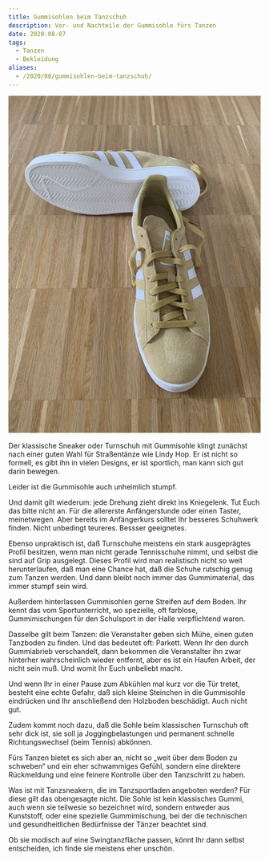 ```yaml
---
title: Gummisohlen beim Tanzschuh
description: Vor- und Nachteile der Gummisohle fürs Tanzen
date: 2020-08-07
tags:
  - Tanzen
  - Bekleidung
aliases:
  - /2020/08/gummisohlen-beim-tanzschuh/
---
```

![IMG_6182](IMG_6182.jpg)

Der klassische Sneaker oder Turnschuh mit Gummisohle klingt zunächst nach einer guten Wahl für Straßentänze wie Lindy Hop. Er ist nicht so formell, es gibt ihn in vielen Designs, er ist sportlich, man kann sich gut darin bewegen.

Leider ist die Gummisohle auch unheimlich stumpf.

Und damit gilt wiederum: jede Drehung zieht direkt ins Kniegelenk. Tut Euch das bitte nicht an. Für die allererste Anfängerstunde oder einen Taster, meinetwegen. Aber bereits im Anfängerkurs solltet Ihr besseres Schuhwerk finden. Nicht unbedingt teureres. Bessser geeignetes.

Ebenso unpraktisch ist, daß Turnschuhe meistens ein stark ausgeprägtes Profil besitzen, wenn man nicht gerade Tennisschuhe nimmt, und selbst die sind auf Grip ausgelegt. Dieses Profil wird man realistisch nicht so weit herunterlaufen, daß man eine Chance hat, daß die Schuhe rutschig genug zum Tanzen werden. Und dann bleibt noch immer das Gummimaterial, das immer stumpf sein wird.

Außerdem hinterlassen Gummisohlen gerne Streifen auf dem Boden. Ihr kennt das vom Sportunterricht, wo spezielle, oft farblose, Gummimischungen für den Schulsport in der Halle verpflichtend waren.

Dasselbe gilt beim Tanzen: die Veranstalter geben sich Mühe, einen guten Tanzboden zu finden. Und das bedeutet oft: Parkett. Wenn Ihr den durch Gummiabrieb verschandelt, dann bekommen die Veranstalter ihn zwar hinterher wahrscheinlich wieder entfernt, aber es ist ein Haufen Arbeit, der nicht sein muß. Und womit Ihr Euch unbeliebt macht.

Und wenn Ihr in einer Pause zum Abkühlen mal kurz vor die Tür tretet, besteht eine echte Gefahr, daß sich kleine Steinchen in die Gummisohle eindrücken und Ihr anschließend den Holzboden beschädigt. Auch nicht gut.

Zudem kommt noch dazu, daß die Sohle beim klassischen Turnschuh oft sehr dick ist, sie soll ja Joggingbelastungen und permanent schnelle Richtungswechsel (beim Tennis) abkönnen.

Fürs Tanzen bietet es sich aber an, nicht so „weit über dem Boden zu schweben“ und ein eher schwammiges Gefühl, sondern eine direktere Rückmeldung und eine feinere Kontrolle über den Tanzschritt zu haben.

Was ist mit Tanzsneakern, die im Tanzsportladen angeboten werden? Für diese gilt das obengesagte nicht. Die Sohle ist kein klassisches Gummi, auch wenn sie teilwesie so bezeichnet wird, sondern entweder aus Kunststoff, oder eine spezielle Gummimischung, bei der die technischen und gesundheitlichen Bedürfnisse der Tänzer beachtet sind.

Ob sie modisch auf eine Swingtanzfläche passen, könnt Ihr dann selbst entscheiden, ich finde sie meistens eher unschön.